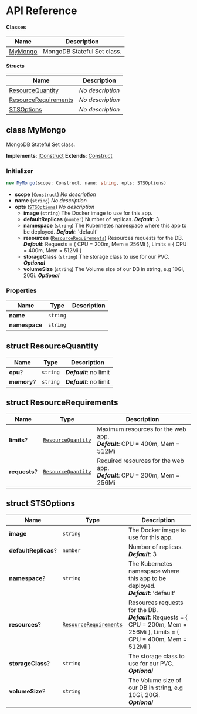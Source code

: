 # API Reference

**Classes**

Name|Description
----|-----------
[MyMongo](#proper-cdk8s-mongo-mymongo)|MongoDB Stateful Set class.


**Structs**

Name|Description
----|-----------
[ResourceQuantity](#proper-cdk8s-mongo-resourcequantity)|*No description*
[ResourceRequirements](#proper-cdk8s-mongo-resourcerequirements)|*No description*
[STSOptions](#proper-cdk8s-mongo-stsoptions)|*No description*



## class MyMongo  <a id="proper-cdk8s-mongo-mymongo"></a>

MongoDB Stateful Set class.

__Implements__: [IConstruct](#constructs-iconstruct)
__Extends__: [Construct](#constructs-construct)

### Initializer




```ts
new MyMongo(scope: Construct, name: string, opts: STSOptions)
```

* **scope** (<code>[Construct](#constructs-construct)</code>)  *No description*
* **name** (<code>string</code>)  *No description*
* **opts** (<code>[STSOptions](#proper-cdk8s-mongo-stsoptions)</code>)  *No description*
  * **image** (<code>string</code>)  The Docker image to use for this app. 
  * **defaultReplicas** (<code>number</code>)  Number of replicas. __*Default*__: 3
  * **namespace** (<code>string</code>)  The Kubernetes namespace where this app to be deployed. __*Default*__: 'default'
  * **resources** (<code>[ResourceRequirements](#proper-cdk8s-mongo-resourcerequirements)</code>)  Resources requests for the DB. __*Default*__: Requests = { CPU = 200m, Mem = 256Mi }, Limits = { CPU = 400m, Mem = 512Mi }
  * **storageClass** (<code>string</code>)  The storage class to use for our PVC. __*Optional*__
  * **volumeSize** (<code>string</code>)  The Volume size of our DB in string, e.g 10Gi, 20Gi. __*Optional*__



### Properties


Name | Type | Description 
-----|------|-------------
**name** | <code>string</code> | <span></span>
**namespace** | <code>string</code> | <span></span>



## struct ResourceQuantity  <a id="proper-cdk8s-mongo-resourcequantity"></a>






Name | Type | Description 
-----|------|-------------
**cpu**? | <code>string</code> | __*Default*__: no limit
**memory**? | <code>string</code> | __*Default*__: no limit



## struct ResourceRequirements  <a id="proper-cdk8s-mongo-resourcerequirements"></a>






Name | Type | Description 
-----|------|-------------
**limits**? | <code>[ResourceQuantity](#proper-cdk8s-mongo-resourcequantity)</code> | Maximum resources for the web app.<br/>__*Default*__: CPU = 400m, Mem = 512Mi
**requests**? | <code>[ResourceQuantity](#proper-cdk8s-mongo-resourcequantity)</code> | Required resources for the web app.<br/>__*Default*__: CPU = 200m, Mem = 256Mi



## struct STSOptions  <a id="proper-cdk8s-mongo-stsoptions"></a>






Name | Type | Description 
-----|------|-------------
**image** | <code>string</code> | The Docker image to use for this app.
**defaultReplicas**? | <code>number</code> | Number of replicas.<br/>__*Default*__: 3
**namespace**? | <code>string</code> | The Kubernetes namespace where this app to be deployed.<br/>__*Default*__: 'default'
**resources**? | <code>[ResourceRequirements](#proper-cdk8s-mongo-resourcerequirements)</code> | Resources requests for the DB.<br/>__*Default*__: Requests = { CPU = 200m, Mem = 256Mi }, Limits = { CPU = 400m, Mem = 512Mi }
**storageClass**? | <code>string</code> | The storage class to use for our PVC.<br/>__*Optional*__
**volumeSize**? | <code>string</code> | The Volume size of our DB in string, e.g 10Gi, 20Gi.<br/>__*Optional*__




